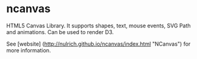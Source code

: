 ncanvas
=======

HTML5 Canvas Library. It supports shapes, text, mouse events, SVG Path and animations. Can be used to render D3.

See [website] (http://nulrich.github.io/ncanvas/index.html "NCanvas") for more information.

